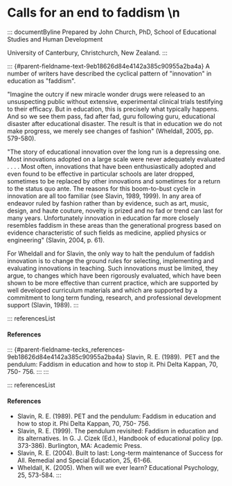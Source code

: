 # Calls for an end to faddism \n

::: documentByline
Prepared by John Church, PhD, School of Educational Studies and Human
Development

University of Canterbury, Christchurch, New Zealand.
:::

::: {#parent-fieldname-text-9eb18626d84e4142a385c90955a2ba4a}
A number of writers have described the cyclical pattern of "innovation"
in education as "faddism".

"Imagine the outcry if new miracle wonder drugs were released to an
unsuspecting public without extensive, experimental clinical trials
testifying to their efficacy. But in education, this is precisely what
typically happens. And so we see them pass, fad after fad, guru
following guru, educational disaster after educational disaster. The
result is that in education we do not make progress, we merely see
changes of fashion" (Wheldall, 2005, pp. 579-580).

"The story of educational innovation over the long run is a depressing
one. Most innovations adopted on a large scale were never adequately
evaluated . . . . Most often, innovations that have been
enthusiastically adopted and even found to be effective in particular
schools are later dropped, sometimes to be replaced by other innovations
and sometimes for a return to the status quo ante. The reasons for this
boom-to-bust cycle in innovation are all too familiar (see Slavin, 1989,
1999). In any area of endeavor ruled by fashion rather than by evidence,
such as art, music, design, and haute couture, novelty is prized and no
fad or trend can last for many years. Unfortunately innovation in
education far more closely resembles faddism in these areas than the
generational progress based on evidence characteristic of such fields as
medicine, applied physics or engineering" (Slavin, 2004, p. 61).

For Wheldall and for Slavin, the only way to halt the pendulum of
faddish innovation is to change the ground rules for selecting,
implementing and evaluating innovations in teaching. Such innovations
must be limited, they argue, to changes which have been rigorously
evaluated, which have been shown to be more effective than current
practice, which are supported by well developed curriculum materials and
which are supported by a commitment to long term funding, research, and
professional development support (Slavin, 1989).
:::

::: referencesList
#### References

::: {#parent-fieldname-tecks_references-9eb18626d84e4142a385c90955a2ba4a}
Slavin, R. E. (1989).  PET and the pendulum: Faddism in education and
how to stop it. Phi Delta Kappan, 70, 750- 756.
:::
:::

::: referencesList
#### References

-   Slavin, R. E. (1989). PET and the pendulum: Faddism in education and
    how to stop it. Phi Delta Kappan, 70, 750- 756.
-   Slavin, R. E. (1999). The pendulum revisited: Faddism in education
    and its alternatives. In G. J. Cizek (Ed.), Handbook of educational
    policy (pp. 373-386). Burlington, MA: Academic Press.
-   Slavin, R. E. (2004). Built to last: Long-term maintenance of
    Success for All. Remedial and Special Education, 25, 61-66.
-   Wheldall, K. (2005). When will we ever learn? Educational
    Psychology, 25, 573-584.
:::
